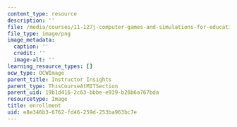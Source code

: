 ```yaml
---
content_type: resource
description: ''
file: /media/courses/11-127j-computer-games-and-simulations-for-education-and-exploration-spring-2015/e8e346b36762fd46259d253ba963bc7e_19.png
file_type: image/png
image_metadata:
  caption: ''
  credit: ''
  image-alt: ''
learning_resource_types: []
ocw_type: OCWImage
parent_title: Instructor Insights
parent_type: ThisCourseAtMITSection
parent_uid: 19b1d416-2c63-bbbe-e939-b26b6a767bda
resourcetype: Image
title: enrollment
uid: e8e346b3-6762-fd46-259d-253ba963bc7e
---
```

